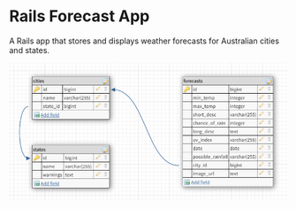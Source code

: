 # Rails Forecast App

A Rails app that stores and displays weather forecasts for Australian cities and states.

![Database diagram](database-design.png)
